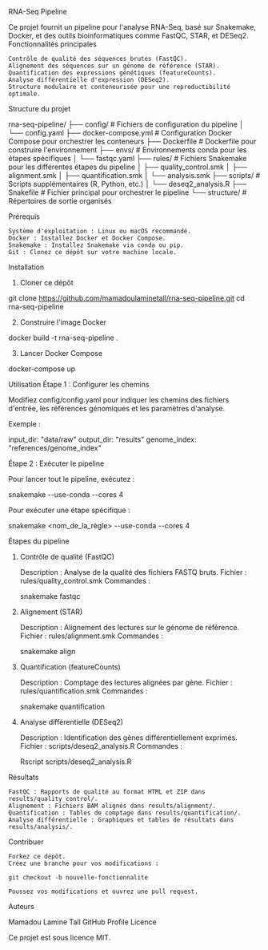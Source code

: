 RNA-Seq Pipeline

Ce projet fournit un pipeline pour l'analyse RNA-Seq, basé sur Snakemake, Docker, et des outils bioinformatiques comme FastQC, STAR, et DESeq2.
Fonctionnalités principales

    Contrôle de qualité des séquences brutes (FastQC).
    Alignement des séquences sur un génome de référence (STAR).
    Quantification des expressions génétiques (featureCounts).
    Analyse différentielle d'expression (DESeq2).
    Structure modulaire et conteneurisée pour une reproductibilité optimale.

Structure du projet

rna-seq-pipeline/
├── config/              # Fichiers de configuration du pipeline
│   └── config.yaml
├── docker-compose.yml   # Configuration Docker Compose pour orchestrer les conteneurs
├── Dockerfile           # Dockerfile pour construire l'environnement
├── envs/                # Environnements conda pour les étapes spécifiques
│   └── fastqc.yaml
├── rules/               # Fichiers Snakemake pour les différentes étapes du pipeline
│   ├── quality_control.smk
│   ├── alignment.smk
│   ├── quantification.smk
│   └── analysis.smk
├── scripts/             # Scripts supplémentaires (R, Python, etc.)
│   └── deseq2_analysis.R
├── Snakefile            # Fichier principal pour orchestrer le pipeline
└── structure/           # Répertoires de sortie organisés

Prérequis

    Système d'exploitation : Linux ou macOS recommandé.
    Docker : Installez Docker et Docker Compose.
    Snakemake : Installez Snakemake via conda ou pip.
    Git : Clonez ce dépôt sur votre machine locale.

Installation
1. Cloner ce dépôt

git clone https://github.com/mamadoulaminetall/rna-seq-pipeline.git
cd rna-seq-pipeline

2. Construire l'image Docker

docker build -t rna-seq-pipeline .

3. Lancer Docker Compose

docker-compose up

Utilisation
Étape 1 : Configurer les chemins

Modifiez config/config.yaml pour indiquer les chemins des fichiers d'entrée, les références génomiques et les paramètres d'analyse.

Exemple :

input_dir: "data/raw"
output_dir: "results"
genome_index: "references/genome_index"

Étape 2 : Exécuter le pipeline

Pour lancer tout le pipeline, exécutez :

snakemake --use-conda --cores 4

Pour exécuter une étape spécifique :

snakemake <nom_de_la_règle> --use-conda --cores 4

Étapes du pipeline
1. Contrôle de qualité (FastQC)

    Description : Analyse de la qualité des fichiers FASTQ bruts.
    Fichier : rules/quality_control.smk
    Commandes :

    snakemake fastqc

2. Alignement (STAR)

    Description : Alignement des lectures sur le génome de référence.
    Fichier : rules/alignment.smk
    Commandes :

    snakemake align

3. Quantification (featureCounts)

    Description : Comptage des lectures alignées par gène.
    Fichier : rules/quantification.smk
    Commandes :

    snakemake quantification

4. Analyse différentielle (DESeq2)

    Description : Identification des gènes différentiellement exprimés.
    Fichier : scripts/deseq2_analysis.R
    Commandes :

    Rscript scripts/deseq2_analysis.R

Résultats

    FastQC : Rapports de qualité au format HTML et ZIP dans results/quality_control/.
    Alignement : Fichiers BAM alignés dans results/alignment/.
    Quantification : Tables de comptage dans results/quantification/.
    Analyse différentielle : Graphiques et tables de résultats dans results/analysis/.

Contribuer

    Forkez ce dépôt.
    Créez une branche pour vos modifications :

    git checkout -b nouvelle-fonctionnalite

    Poussez vos modifications et ouvrez une pull request.

Auteurs

Mamadou Lamine Tall
GitHub Profile
Licence

Ce projet est sous licence MIT.

